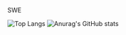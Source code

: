 SWE

![Top Langs](https://github-readme-stats.vercel.app/api/top-langs/?username=id-ja&hide_progress=true)
![Anurag's GitHub stats](https://github-readme-stats.vercel.app/api?username=id-ja&show_icons=true)
